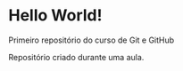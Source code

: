 # Hello World!
 Primeiro repositório do curso de Git e GitHub

 Repositório criado durante uma aula.